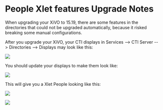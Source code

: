 # People Xlet features Upgrade Notes

When upgrading your XiVO to 15.19, there are some features in the
directories that could not be upgraded automatically, because it risked
breaking some manual configurations.

After you upgrade your XiVO, your CTI displays in
<span data-role="menuselection">Services --\> CTI Server --\>
Directories --\> Displays</span> may look like this:

![](images/display_before_15_19.png)

You should update your displays to make them look like:

![](images/display_after_15_19.png)

This will give you a Xlet People looking like this:

![](images/people_xlet_after_15_19_1.png)

![](images/people_xlet_after_15_19_2.png)
